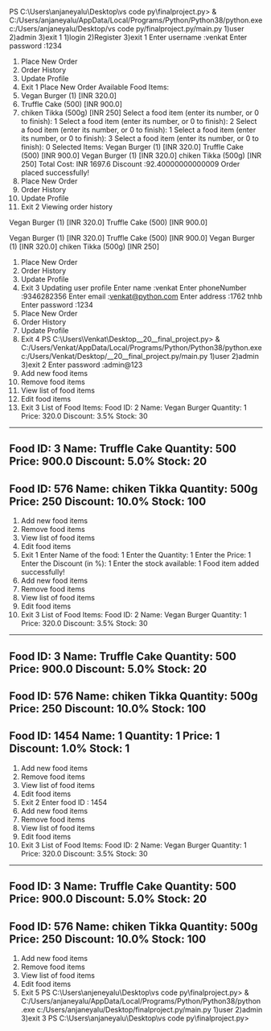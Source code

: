 PS C:\Users\anjaneyalu\Desktop\vs code py\finalproject.py> & C:/Users/anjaneyalu/AppData/Local/Programs/Python/Python38/python.exe c:/Users/anjaneyalu/Desktop/vs code py/finalproject.py/main.py
1)user
2)admin
3)exit
1
1)login
2)Register
3)exit
1
Enter username :venkat
Enter password :1234
1) Place New Order
2) Order History
3) Update Profile
4) Exit
1
Place New Order
Available Food Items:
1) Vegan Burger (1) [INR 320.0]
2) Truffle Cake (500) [INR 900.0]
3) chiken Tikka (500g) [INR 250]
Select a food item (enter its number, or 0 to finish): 1
Select a food item (enter its number, or 0 to finish): 2
Select a food item (enter its number, or 0 to finish): 1
Select a food item (enter its number, or 0 to finish): 3
Select a food item (enter its number, or 0 to finish): 0
Selected Items:
Vegan Burger (1) [INR 320.0]
Truffle Cake (500) [INR 900.0]
Vegan Burger (1) [INR 320.0]
chiken Tikka (500g) [INR 250]
Total Cost: INR 1697.6
Discount :92.40000000000009
Order placed successfully!
1) Place New Order
2) Order History
3) Update Profile
4) Exit
2
Viewing order history

Vegan Burger (1) [INR 320.0]
Truffle Cake (500) [INR 900.0]

Vegan Burger (1) [INR 320.0]
Truffle Cake (500) [INR 900.0]
Vegan Burger (1) [INR 320.0]
chiken Tikka (500g) [INR 250]

1) Place New Order
2) Order History
3) Update Profile
4) Exit
3
Updating user profile
Enter name :venkat
Enter phoneNumber :9346282356
Enter email :venkat@python.com
Enter address :1762 tnhb
Enter password :1234
1) Place New Order
2) Order History
3) Update Profile
4) Exit
4
PS C:\Users\Venkat\Desktop\__20__final_project.py> & C:/Users/Venkat/AppData/Local/Programs/Python/Python38/python.exe c:/Users/Venkat/Desktop/__20__final_project.py/main.py
1)user
2)admin
3)exit
2
Enter password :admin@123
1) Add new food items
2) Remove food items
3) View list of food items
4) Edit food items
5) Exit
3
List of Food Items:
Food ID: 2
Name: Vegan Burger
Quantity: 1
Price: 320.0
Discount: 3.5%
Stock: 30
------------------------
Food ID: 3
Name: Truffle Cake
Quantity: 500
Price: 900.0
Discount: 5.0%
Stock: 20
------------------------
Food ID: 576
Name: chiken Tikka
Quantity: 500g
Price: 250
Discount: 10.0%
Stock: 100
------------------------
1) Add new food items
2) Remove food items
3) View list of food items
4) Edit food items
5) Exit
1
Enter Name of the food: 1
Enter the Quantity: 1
Enter the Price: 1
Enter the Discount (in %): 1
Enter the stock available: 1
Food item added successfully!
1) Add new food items
2) Remove food items
3) View list of food items
4) Edit food items
5) Exit
3
List of Food Items:
Food ID: 2
Name: Vegan Burger
Quantity: 1
Price: 320.0
Discount: 3.5%
Stock: 30
------------------------
Food ID: 3
Name: Truffle Cake
Quantity: 500
Price: 900.0
Discount: 5.0%
Stock: 20
------------------------
Food ID: 576
Name: chiken Tikka
Quantity: 500g
Price: 250
Discount: 10.0%
Stock: 100
------------------------
Food ID: 1454
Name: 1
Quantity: 1
Price: 1
Discount: 1.0%
Stock: 1
------------------------
1) Add new food items
2) Remove food items
3) View list of food items
4) Edit food items
5) Exit
2
Enter food ID : 1454
1) Add new food items
2) Remove food items
3) View list of food items
4) Edit food items
5) Exit
3
List of Food Items:
Food ID: 2
Name: Vegan Burger
Quantity: 1
Price: 320.0
Discount: 3.5%
Stock: 30
------------------------
Food ID: 3
Name: Truffle Cake
Quantity: 500
Price: 900.0
Discount: 5.0%
Stock: 20
------------------------
Food ID: 576
Name: chiken Tikka
Quantity: 500g
Price: 250
Discount: 10.0%
Stock: 100
------------------------
1) Add new food items
2) Remove food items
3) View list of food items
4) Edit food items
5) Exit
5
PS C:\Users\anjeneyalu\Desktop\vs code py\finalproject.py> & C:/Users/anjaneyalu/AppData/Local/Programs/Python/Python38/python.exe c:/Users/anjaneyalu/Desktop/finalproject.py/main.py
1)user
2)admin
3)exit
3
PS C:\Users\anjaneyalu\Desktop\vs code py\finalproject.py>
